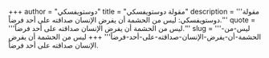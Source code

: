 +++
author = "دوستويفسكي"
title = "مقولة دوستويفسكي"
description = '''مقولة دوستويفسكي: ليس من الحشمة أن يفرض الإنسان صداقته على أحد فرضاً.'''
quote = '''ليس من الحشمة أن يفرض الإنسان صداقته على أحد فرضاً.'''
slug = '''ليس-من-الحشمة-أن-يفرض-الإنسان-صداقته-على-أحد-فرضاً'''
+++
ليس من الحشمة أن يفرض الإنسان صداقته على أحد فرضاً.
